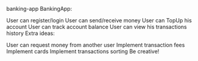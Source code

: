 banking-app
BankingApp:

User can register/login
User can send/receive money
User can TopUp his account
User can track account balance
User can view his transactions history
Extra ideas:

User can request money from another user
Implement transaction fees
Implement cards
Implement transactions sorting
Be creative!

